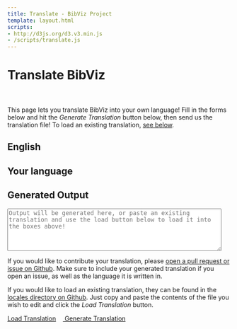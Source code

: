 ```yaml
---
title: Translate - BibViz Project
template: layout.html
scripts:
- http://d3js.org/d3.v3.min.js
- /scripts/translate.js
---
```


Translate BibViz
================
<br/><br/>
This page lets you translate BibViz into your own language! Fill in the forms below and hit the _Generate Translation_ button below, then send us the translation file! To load an existing translation, [see below](/translate.html#output).

<h2 class="left" style="width: 50%; clear: none;">English</h2>
<h2 class="left" style="width: 50%; clear: none">Your language</h2>
<div class="clear"></div>
<div id="translations"></div>

<a id="output"></a>
Generated Output
----------------
<textarea id="generated" placeholder="Output will be generated here, or paste an existing translation and use the load button below to load it into the boxes above!" style="width: 96%; height: 96px;"></textarea>

If you would like to contribute your translation, please [open a pull request or issue on Github](https://github.com/danielgtaylor/bibviz). Make sure to include your generated translation if you open an issue, as well as the language it is written in.

If you would like to load an existing translation, they can be found in the [locales directory on Github](https://github.com/danielgtaylor/bibviz/tree/master/web/locales). Just copy and paste the contents of the file you wish to edit and click the _Load Translation_ button.

<a id="loadTranslation" class="btn" href="#"><i class="icon-folder-open"></i> Load Translation</a>&nbsp;&nbsp;&nbsp;&nbsp;<a id="generateTranslation" class="btn" href="#"><i class="icon-cogs"></i> Generate Translation</a>
